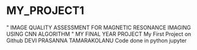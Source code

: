 # MY_PROJECT1 
" IMAGE QUALITY ASSESSMENT FOR MAGNETIC RESONANCE IMAGING USING CNN ALGORITHM "
MY FINAL YEAR PROJECT
My First Project on Github
DEVI PRASANNA TAMARAKOLANU
Code done in python jupyter 

